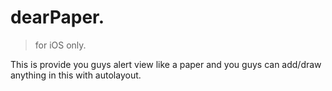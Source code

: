 # dearPaper.
> for iOS only.

This is provide you guys alert view like a paper and you guys can add/draw anything in this with autolayout.
